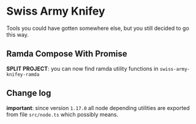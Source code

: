 # Swiss Army Knifey

Tools you could have gotten somewhere else, but you still decided to go this way.


## Ramda Compose With Promise

**SPLIT PROJECT**: you can now find ramda utility functions in `swiss-army-knifey-ramda`

## Change log

**important**: since version `1.17.0` all node depending utilities are exported from file `src/node.ts` which possibly means.
